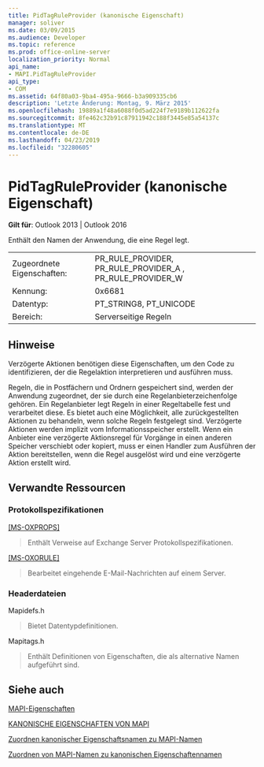 ```yaml
---
title: PidTagRuleProvider (kanonische Eigenschaft)
manager: soliver
ms.date: 03/09/2015
ms.audience: Developer
ms.topic: reference
ms.prod: office-online-server
localization_priority: Normal
api_name:
- MAPI.PidTagRuleProvider
api_type:
- COM
ms.assetid: 64f80a03-9ba4-495a-9666-b3a909335cb6
description: 'Letzte Änderung: Montag, 9. März 2015'
ms.openlocfilehash: 19889a1f48a6088f0d5ad224f7e9189b112622fa
ms.sourcegitcommit: 8fe462c32b91c87911942c188f3445e85a54137c
ms.translationtype: MT
ms.contentlocale: de-DE
ms.lasthandoff: 04/23/2019
ms.locfileid: "32280605"
---
```

# <a name="pidtagruleprovider-canonical-property"></a>PidTagRuleProvider (kanonische Eigenschaft)

  
  
**Gilt für**: Outlook 2013 | Outlook 2016 
  
Enthält den Namen der Anwendung, die eine Regel legt.
  
|||
|:-----|:-----|
|Zugeordnete Eigenschaften:  <br/> |PR_RULE_PROVIDER, PR_RULE_PROVIDER_A , PR_RULE_PROVIDER_W  <br/> |
|Kennung:  <br/> |0x6681  <br/> |
|Datentyp:  <br/> |PT_STRING8, PT_UNICODE  <br/> |
|Bereich:  <br/> |Serverseitige Regeln  <br/> |
   
## <a name="remarks"></a>Hinweise

Verzögerte Aktionen benötigen diese Eigenschaften, um den Code zu identifizieren, der die Regelaktion interpretieren und ausführen muss.
  
Regeln, die in Postfächern und Ordnern gespeichert sind, werden der Anwendung zugeordnet, der sie durch eine Regelanbieterzeichenfolge gehören. Ein Regelanbieter legt Regeln in einer Regeltabelle fest und verarbeitet diese. Es bietet auch eine Möglichkeit, alle zurückgestellten Aktionen zu behandeln, wenn solche Regeln festgelegt sind. Verzögerte Aktionen werden implizit vom Informationsspeicher erstellt. Wenn ein Anbieter eine verzögerte Aktionsregel für Vorgänge in einen anderen Speicher verschiebt oder kopiert, muss er einen Handler zum Ausführen der Aktion bereitstellen, wenn die Regel ausgelöst wird und eine verzögerte Aktion erstellt wird.
  
## <a name="related-resources"></a>Verwandte Ressourcen

### <a name="protocol-specifications"></a>Protokollspezifikationen

[[MS-OXPROPS]](https://msdn.microsoft.com/library/f6ab1613-aefe-447d-a49c-18217230b148%28Office.15%29.aspx)
  
> Enthält Verweise auf Exchange Server Protokollspezifikationen.
    
[[MS-OXORULE]](https://msdn.microsoft.com/library/70ac9436-501e-43e2-9163-20d2b546b886%28Office.15%29.aspx)
  
> Bearbeitet eingehende E-Mail-Nachrichten auf einem Server.
    
### <a name="header-files"></a>Headerdateien

Mapidefs.h
  
> Bietet Datentypdefinitionen.
    
Mapitags.h
  
> Enthält Definitionen von Eigenschaften, die als alternative Namen aufgeführt sind.
    
## <a name="see-also"></a>Siehe auch



[MAPI-Eigenschaften](mapi-properties.md)
  
[KANONISCHE EIGENSCHAFTEN VON MAPI](mapi-canonical-properties.md)
  
[Zuordnen kanonischer Eigenschaftsnamen zu MAPI-Namen](mapping-canonical-property-names-to-mapi-names.md)
  
[Zuordnen von MAPI-Namen zu kanonischen Eigenschaftennamen](mapping-mapi-names-to-canonical-property-names.md)


